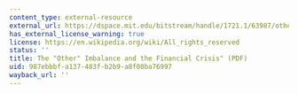 ```yaml
---
content_type: external-resource
external_url: https://dspace.mit.edu/bitstream/handle/1721.1/63987/otherimbalancefi00caba.pdf?sequence=1
has_external_license_warning: true
license: https://en.wikipedia.org/wiki/All_rights_reserved
status: ''
title: The "Other" Imbalance and the Financial Crisis" (PDF)
uid: 987ebbbf-a137-483f-b2b9-a8f00ba76997
wayback_url: ''
---
```

